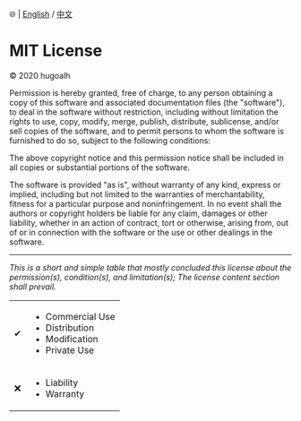 🌐 | [English](./LICENSE.md) / [中文](./LICENSE-zh-TW.md)

# MIT License

© 2020 hugoalh

Permission is hereby granted, free of charge, to any person obtaining a copy of this software and associated documentation files (the "software"), to deal in the software without restriction, including without limitation the rights to use, copy, modify, merge, publish, distribute, sublicense, and/or sell copies of the software, and to permit persons to whom the software is furnished to do so, subject to the following conditions:

The above copyright notice and this permission notice shall be included in all copies or substantial portions of the software.

The software is provided "as is", without warranty of any kind, express or implied, including but not limited to the warranties of merchantability, fitness for a particular purpose and noninfringement. In no event shall the authors or copyright holders be liable for any claim, damages or other liability, whether in an action of contract, tort or otherwise, arising from, out of or in connection with the software or the use or other dealings in the software.

---

*This is a short and simple table that mostly concluded this license about the permission(s), condition(s), and limitation(s); The license content section shall prevail.*

<table>
  <tr>
    <td align="center">✔</td>
    <td><ul>
      <li>Commercial Use</li>
      <li>Distribution</li>
      <li>Modification</li>
      <li>Private Use</li>
    </ul></td>
  </tr>
  <tr>
    <td align="center">❌</td>
    <td><ul>
      <li>Liability</li>
      <li>Warranty</li>
    </ul></td>
  </tr>
</table>
